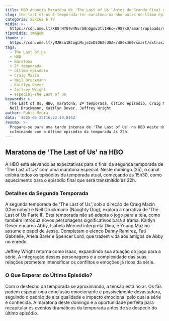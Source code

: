```yaml
---
title: HBO Anuncia Maratona de 'The Last of Us' Antes do Grande Final da 2ª Temporada
slug: the-last-of-us-2-temporada-ter-maratona-na-hbo-antes-do-ltimo-episdio
categoria: SÉRIES E TV
midia: >-
  https://cdn.ome.lt/XBGrHYGTw4NvrS8nGgmv3tl1HEc=/987x0/smart/uploads/conteudo/fotos/lastofussegundatemporada_HEGKRKz.jpg
tipoMidia: imagem
thumb: >-
  https://cdn.ome.lt/yMZBsu1BCogLMvje2mD5Q6ZsUGA=/480x360/smart/extras/conteudos/lastofussegundatemporada_qZnXHzz.jpg
tags:
  - The Last of Us
  - HBO
  - maratona
  - 2ª temporada
  - último episódio
  - Craig Mazin
  - Neil Druckmann
  - Kaitlyn Dever
  - Jeffrey Wright
  - especial-The Last of Us
keywords: >-
  The Last of Us, HBO, maratona, 2ª temporada, último episódio, Craig Mazin,
  Neil Druckmann, Kaitlyn Dever, Jeffrey Wright
author: Pablo Moura
data: '2025-05-25T16:22:19.816Z'
resumo: >-
  Prepare-se para uma tarde intensa de 'The Last of Us' na HBO neste domingo,
  culminando com o último episódio da temporada às 22h.
---
```


## Maratona de 'The Last of Us' na HBO

A HBO está elevando as expectativas para o final da segunda temporada de 'The Last of Us' com uma maratona especial. Neste domingo (25), o canal exibirá todos os episódios da temporada atual, começando às 15h30, como aquecimento para o episódio final que será transmitido às 22h.

### Detalhes da Segunda Temporada

A segunda temporada de 'The Last of Us', sob a direção de Craig Mazin (Chernobyl) e Neil Druckmann (Naughty Dog), explora a narrativa de 'The Last of Us Parte II'. Esta temporada não só adapta o jogo para a tela, como também introduz novos personagens significativos para a trama. Kaitlyn Dever encarna Abby, Isabela Merced interpreta Dina, e Young Mazino assume o papel de Jesse. Completam o elenco Danny Ramirez, Tati Gabrielle, Ariela Barer e Spencer Lord, que trazem vida aos amigos de Abby no enredo.

Jeffrey Wright retorna como Isaac, expandindo sua atuação do jogo para a série. A integração desses personagens e a complexidade das suas relações prometem intensificar os conflitos e emoções já ricos da série.

### O Que Esperar do Último Episódio?

Com o desfecho da temporada se aproximando, a tensão está no ar. Os fãs podem esperar uma conclusão emocionante e possivelmente devastadora, seguindo o padrão de alta qualidade e impacto emocional pelo qual a série é conhecida. A maratona deste domingo é a oportunidade perfeita para recapitular os eventos dramáticos da temporada antes de se despedir do último episódio.
